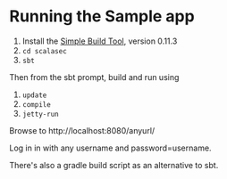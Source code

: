 Running the Sample app
======================

1. Install the [Simple Build Tool](https://github.com/harrah/xsbt/wiki/Setup), version 0.11.3
2. `cd scalasec`
3. `sbt`

Then from the sbt prompt, build and run using

1. `update`
2. `compile`
3. `jetty-run`

Browse to http://localhost:8080/anyurl/

Log in in with any username and password=username.

There's also a gradle build script as an alternative to sbt.
